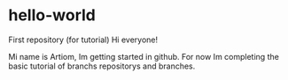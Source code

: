 # hello-world
First repository (for tutorial)
Hi everyone!

Mi name is Artiom, Im getting started in github. For now Im completing the basic tutorial of branchs repositorys and branches.

